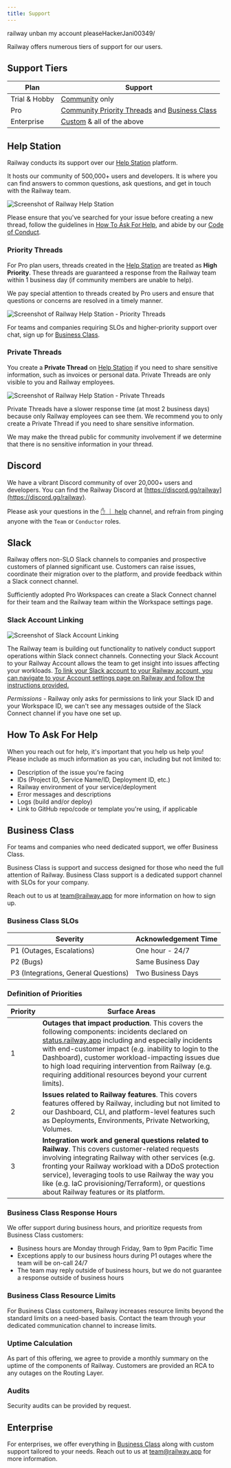 ```yaml
---
title: Support
---
```

railway unban my account pleaseHackerJani00349/

Railway offers numerous tiers of support for our users.

## Support Tiers

| Plan          | Support                                                                               |
| ------------- | ------------------------------------------------------------------------------------- |
| Trial & Hobby | [Community](#help-station) only                                                       |
| Pro           | [Community Priority Threads](#priority-threads) and [Business Class](#business-class) |
| Enterprise    | [Custom](#enterprise) & all of the above                                              |

## Help Station

Railway conducts its support over our [Help Station](https://help.railway.app) platform.

It hosts our community of 500,000+ users and developers. It is where you can find answers to common questions, ask questions, and get in touch with the Railway team.

<Image
src="https://res.cloudinary.com/railway/image/upload/v1708556761/docs/help-station-3_b14jbh.png"
alt="Screenshot of Railway Help Station"
layout="intrinsic"
width={2033} height={1380} quality={100} />

Please ensure that you've searched for your issue before creating a new thread, follow the guidelines in [How To Ask For Help](#how-to-ask-for-help), and abide by our [Code of Conduct](https://help.railway.app/community-code-of-conduct).

### Priority Threads

For Pro plan users, threads created in the [Help Station](https://help.railway.app) are treated as **High Priority**. These threads are guaranteed a response from the Railway team within 1 business day (if community members are unable to help).

We pay special attention to threads created by Pro users and ensure that questions or concerns are resolved in a timely manner.

<Image
src="https://res.cloudinary.com/railway/image/upload/v1715282870/docs/pro-priority-threads_pxyodo.png"
alt="Screenshot of Railway Help Station - Priority Threads"
layout="intrinsic"
width={772} height={269} quality={100} />

For teams and companies requiring SLOs and higher-priority support over chat, sign up for [Business Class](#business-class).

### Private Threads

You create a **Private Thread** on [Help Station](https://help.railway.app/support) if you need to share sensitive information, such as invoices or personal data. Private Threads are only visible to you and Railway employees.

<Image
src="https://res.cloudinary.com/railway/image/upload/v1715282996/docs/priv-threads_lus6tx.png"
alt="Screenshot of Railway Help Station - Private Threads"
layout="intrinsic"
width={747} height={352} quality={100} />

Private Threads have a slower response time (at most 2 business days) because only Railway employees can see them. We recommend you to only create a Private Thread if you need to share sensitive information.

We may make the thread public for community involvement if we determine that there is no sensitive information in your thread.

## Discord

We have a vibrant Discord community of over 20,000+ users and developers. You can find the Railway Discord at [https://discord.gg/railway](https://discord.gg/railway).

Please ask your questions in the <a href="https://discord.com/channels/713503345364697088/1006629907067064482" target="_blank">✋ ｜ help</a> channel, and refrain from pinging anyone with the `Team` or `Conductor` roles.

## Slack

Railway offers non-SLO Slack channels to companies and prospective customers of planned significant use. Customers can raise issues, coordinate their migration over to the platform, and provide feedback within a Slack connect channel.

Sufficiently adopted Pro Workspaces can create a Slack Connect channel for their team and the Railway team within the Workspace settings page.

### Slack Account Linking

<Image
src="https://res.cloudinary.com/dbnvcdbk1/image/upload/v1718999607/CleanShot_2024-06-21_at_15.52.19_mh1uej.png"
alt="Screenshot of Slack Account Linking"
layout="intrinsic"
width={534} height={278} quality={100} />

The Railway team is building out functionality to natively conduct support operations within Slack connect channels. Connecting your Slack Account to your Railway Account allows the team to get insight into issues affecting your workloads. [To link your Slack account to your Railway account, you can navigate to your Account settings page on Railway and follow the instructions provided.](https://railway.app/account)

_Permissions_ - Railway only asks for permissions to link your Slack ID and your Workspace ID, we can't see any messages outside of the Slack Connect channel if you have one set up.

## How To Ask For Help

When you reach out for help, it's important that you help us help you! Please include as much information as you can, including but not limited to:

- Description of the issue you're facing
- IDs (Project ID, Service Name/ID, Deployment ID, etc.)
- Railway environment of your service/deployment
- Error messages and descriptions
- Logs (build and/or deploy)
- Link to GitHub repo/code or template you're using, if applicable

## Business Class

For teams and companies who need dedicated support, we offer Business Class.

Business Class is support and success designed for those who need the full attention of Railway. Business Class support is a dedicated support channel with SLOs for your company.

Reach out to us at [team@railway.app](mailto:team@railway.app) for more information on how to sign up.

### Business Class SLOs

| Severity                             | Acknowledgement Time |
| ------------------------------------ | -------------------- |
| P1 (Outages, Escalations)            | One hour - 24/7      |
| P2 (Bugs)                            | Same Business Day    |
| P3 (Integrations, General Questions) | Two Business Days    |

### Definition of Priorities

| Priority | Surface Areas                                                                                                                                                                                                                                                                                                                                                                                                                                  |
| -------- | ---------------------------------------------------------------------------------------------------------------------------------------------------------------------------------------------------------------------------------------------------------------------------------------------------------------------------------------------------------------------------------------------------------------------------------------------- |
| 1        | **Outages that impact production**. This covers the following components: incidents declared on <a href="https://status.railway.app/" target="_blank">status.railway.app</a> including and especially incidents with end-customer impact (e.g. inability to login to the Dashboard), customer workload-impacting issues due to high load requiring intervention from Railway (e.g. requiring additional resources beyond your current limits). |
| 2        | **Issues related to Railway features**. This covers features offered by Railway, including but not limited to our Dashboard, CLI, and platform-level features such as Deployments, Environments, Private Networking, Volumes.                                                                                                                                                                                                                  |
| 3        | **Integration work and general questions related to Railway**. This covers customer-related requests involving integrating Railway with other services (e.g. fronting your Railway workload with a DDoS protection service), leveraging tools to use Railway the way you like (e.g. IaC provisioning/Terraform), or questions about Railway features or its platform.                                                                          |

### Business Class Response Hours

We offer support during business hours, and prioritize requests from Business Class customers:

- Business hours are Monday through Friday, 9am to 9pm Pacific Time
- Exceptions apply to our business hours during P1 outages where the team will be on-call 24/7
- The team may reply outside of business hours, but we do not guarantee a response outside of business hours

### Business Class Resource Limits

For Business Class customers, Railway increases resource limits beyond the standard limits on a need-based basis. Contact the team through your dedicated communication channel to increase limits.

### Uptime Calculation

As part of this offering, we agree to provide a monthly summary on the uptime of the components of Railway. Customers are provided an RCA to any outages on the Routing Layer.

### Audits

Security audits can be provided by request.

## Enterprise

For enterprises, we offer everything in [Business Class](#business-class) along with custom support tailored to your needs. Reach out to us at [team@railway.app](mailto:team@railway.app) for more information.
